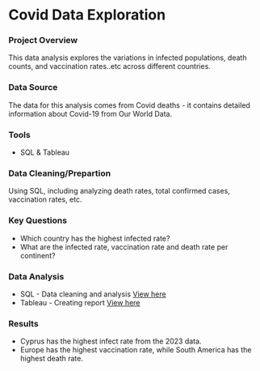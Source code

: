 # Covid Data Exploration

### Project Overview
This data analysis explores the variations in infected populations, death counts, and vaccination rates..etc across different countries.

### Data Source
The data for this analysis comes from Covid deaths - it contains detailed information about Covid-19 from Our World Data.

### Tools
- SQL & Tableau

### Data Cleaning/Prepartion 
Using SQL, including analyzing death rates, total confirmed cases, vaccination rates, etc.

### Key Questions
- Which country has the highest infected rate? 
- What are the infected rate, vaccination rate and death rate per continent?
### Data Analysis
- SQL - Data cleaning and analysis [View here](https://github.com/ChunLinKuo/Covid-Data-Exploration/blob/main/Covid%20exploration.sql)
- Tableau - Creating report [View here](https://public.tableau.com/app/profile/chun.lin.kuo/viz/Book1_17083709568960/Dashboard2)

### Results
- Cyprus has the highest infect rate from the 2023 data.
- Europe has the highest vaccination rate, while South America has the highest death rate. 
  
